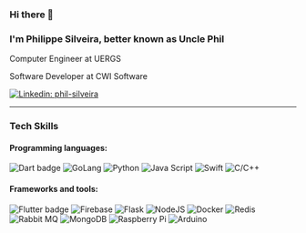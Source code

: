 ### Hi there 👋

### I'm Philippe Silveira, better known as Uncle Phil

Computer Engineer at UERGS

Software Developer at CWI Software

[![Linkedin: phil-silveira](https://img.shields.io/badge/Phil%20Silveira-blue?logo=linkedin)](https://www.linkedin.com/in/phil-silveira/)

---

### Tech Skills

#### Programming languages:

![Dart badge](https://img.shields.io/badge/Dart-blue?logo=Dart)
![GoLang](https://img.shields.io/badge/Go-gray?logo=Go)
![Python](https://img.shields.io/badge/Python-yellow?logo=Python)
![Java Script](https://img.shields.io/badge/JavaScript-gray?logo=javascript)
![Swift](https://img.shields.io/badge/Swift-white?logo=Swift)
![C/C++](https://img.shields.io/badge/-white?logo=c&logoColor=blue)

#### Frameworks and tools:

![Flutter badge](https://img.shields.io/badge/Flutter-blue?logo=Flutter)
![Firebase](https://img.shields.io/badge/Firebase-gray?logo=firebase)
![Flask](https://img.shields.io/badge/Flask-white?logo=Flask&logoColor=black)
![NodeJS](https://img.shields.io/badge/NodeJS-gray?logo=Node.js)
![Docker](https://img.shields.io/badge/Docker-gray?logo=docker)
![Redis](https://img.shields.io/badge/Redis-gray?logo=redis)
![Rabbit MQ](https://img.shields.io/badge/Rabbit%20MQ-gray?logo=rabbitmq)
![MongoDB](https://img.shields.io/badge/MongoDB-gray?logo=mongodb)
![Raspberry Pi](https://img.shields.io/badge/Raspberry%20Pi-C51A4A?logo=raspberrypi)
![Arduino](https://img.shields.io/badge/Arduino-blue?logo=arduino&logoColor=white)
